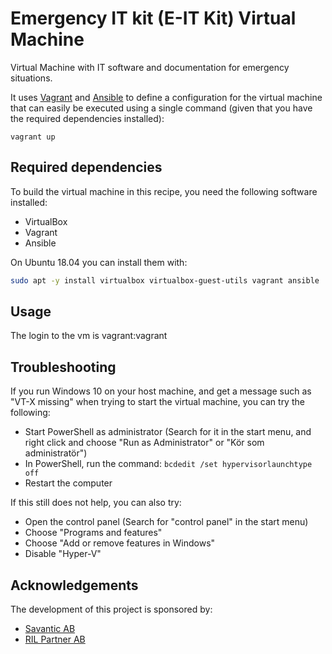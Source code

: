 # Emergency IT kit (E-IT Kit) Virtual Machine

Virtual Machine with IT software and documentation for emergency situations.

It uses [Vagrant](https://www.vagrantup.com/) and [Ansible](https://www.ansible.com/)
to define a configuration for the virtual machine that can easily be executed using
a single command (given that you have the required dependencies installed):

```
vagrant up
```

## Required dependencies

To build the virtual machine in this recipe, you need the following software installed:

- VirtualBox
- Vagrant
- Ansible

On Ubuntu 18.04 you can install them with:

```bash
sudo apt -y install virtualbox virtualbox-guest-utils vagrant ansible
```

## Usage

The login to the vm is vagrant:vagrant

## Troubleshooting

If you run Windows 10 on your host machine, and get a message such as "VT-X
missing" when trying to start the virtual machine, you can try the following:

- Start PowerShell as administrator (Search for it in the start menu, and right
  click and choose "Run as Administrator" or "Kör som administratör")
- In PowerShell, run the command: `bcdedit /set hypervisorlaunchtype off`
- Restart the computer

If this still does not help, you can also try:

- Open the control panel (Search for "control panel" in the start menu)
- Choose "Programs and features"
- Choose "Add or remove features in Windows"
- Disable "Hyper-V"

## Acknowledgements

The development of this project is sponsored by:

- [Savantic AB](https://savantic.eu/)
- [RIL Partner AB](https://rilpartner.com/)
